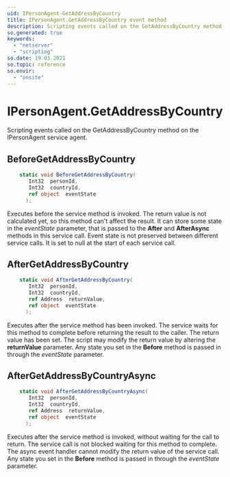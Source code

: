 ```yaml
---
uid: IPersonAgent-GetAddressByCountry
title: IPersonAgent.GetAddressByCountry event method
description: Scripting events called on the GetAddressByCountry method on the IPersonAgent service agent.
so.generated: true
keywords:
  - "netserver"
  - "scripting"
so.date: 19.03.2021
so.topic: reference
so.envir:
  - "onsite"
---
```

# IPersonAgent.GetAddressByCountry

Scripting events called on the <see cref='M:SuperOffice.CRM.Services.IPersonAgent.GetAddressByCountry'>GetAddressByCountry</see> method on the <see cref='IPersonAgent'>IPersonAgent</see>  service agent.

## BeforeGetAddressByCountry
```cs
    static void BeforeGetAddressByCountry(
       Int32  personId,
       Int32  countryId,
       ref object  eventState
      );
```
Executes before the service method is invoked.
The return value is not calculated yet, so this method can't affect the result.
It can store some state in the *eventState* parameter, that is passed to the **After** and **AfterAsync** methods in this service call.
Event state is not preserved between different service calls. It is set to null at the start of each service call.
## AfterGetAddressByCountry
```cs
    static void AfterGetAddressByCountry(
       Int32  personId,
       Int32  countryId,
       ref Address  returnValue,
       ref object  eventState
      );
```
Executes after the service method has been invoked. The service waits for this method to complete before returning the result to the caller.
The return value has been set. The script may modify the return value by altering the **returnValue** parameter.
Any state you set in the **Before** method is passed in through the *eventState* parameter.
## AfterGetAddressByCountryAsync
```cs
    static void AfterGetAddressByCountryAsync(
       Int32  personId,
       Int32  countryId,
       ref Address  returnValue,
       ref object  eventState
      );
```
Executes after the service method is invoked, without waiting for the call to return.
The service call is not blocked waiting for this method to complete.
The async event handler cannot modify the return value of the service call.
Any state you set in the **Before** method is passed in through the *eventState* parameter.

